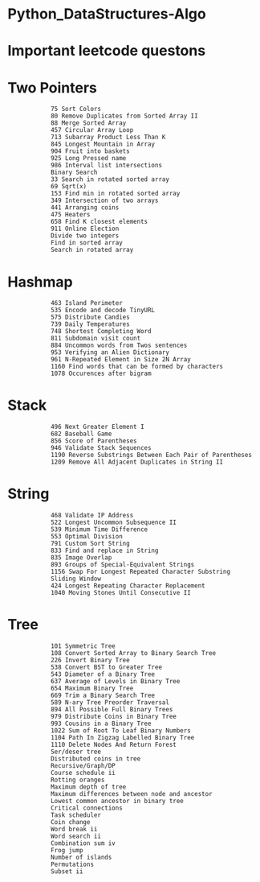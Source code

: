 # Python_DataStructures-Algo

# Important leetcode questons 

# Two Pointers

                75 Sort Colors
                80 Remove Duplicates from Sorted Array II
                88 Merge Sorted Array
                457 Circular Array Loop
                713 Subarray Product Less Than K
                845 Longest Mountain in Array
                904 Fruit into baskets
                925 Long Pressed name
                986 Interval list intersections
                Binary Search
                33 Search in rotated sorted array
                69 Sqrt(x)
                153 Find min in rotated sorted array
                349 Intersection of two arrays
                441 Arranging coins
                475 Heaters
                658 Find K closest elements
                911 Online Election
                Divide two integers
                Find in sorted array
                Search in rotated array
  
# Hashmap

                463 Island Perimeter
                535 Encode and decode TinyURL
                575 Distribute Candies
                739 Daily Temperatures
                748 Shortest Completing Word
                811 Subdomain visit count
                884 Uncommon words from Twos sentences
                953 Verifying an Alien Dictionary
                961 N-Repeated Element in Size 2N Array
                1160 Find words that can be formed by characters
                1078 Occurences after bigram
# Stack

                496 Next Greater Element I
                682 Baseball Game
                856 Score of Parentheses
                946 Validate Stack Sequences
                1190 Reverse Substrings Between Each Pair of Parentheses
                1209 Remove All Adjacent Duplicates in String II
# String
                468 Validate IP Address
                522 Longest Uncommon Subsequence II
                539 Minimum Time Difference
                553 Optimal Division
                791 Custom Sort String
                833 Find and replace in String
                835 Image Overlap
                893 Groups of Special-Equivalent Strings
                1156 Swap For Longest Repeated Character Substring
                Sliding Window
                424 Longest Repeating Character Replacement
                1040 Moving Stones Until Consecutive II
# Tree
                101 Symmetric Tree
                108 Convert Sorted Array to Binary Search Tree
                226 Invert Binary Tree
                538 Convert BST to Greater Tree
                543 Diameter of a Binary Tree
                637 Average of Levels in Binary Tree
                654 Maximum Binary Tree
                669 Trim a Binary Search Tree
                589 N-ary Tree Preorder Traversal
                894 All Possible Full Binary Trees
                979 Distribute Coins in Binary Tree
                993 Cousins in a Binary Tree
                1022 Sum of Root To Leaf Binary Numbers
                1104 Path In Zigzag Labelled Binary Tree
                1110 Delete Nodes And Return Forest
                Ser/deser tree
                Distributed coins in tree
                Recursive/Graph/DP
                Course schedule ii
                Rotting oranges
                Maximum depth of tree
                Maximum differences between node and ancestor
                Lowest common ancestor in binary tree
                Critical connections
                Task scheduler
                Coin change
                Word break ii
                Word search ii
                Combination sum iv
                Frog jump
                Number of islands
                Permutations
                Subset ii
